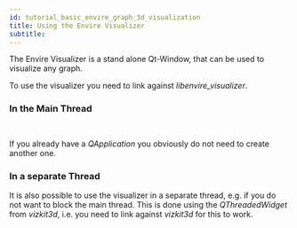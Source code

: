 ```yaml
---
id: tutorial_basic_envire_graph_3d_visualization
title: Using the Envire Visualizer
subtitle:
---
```

The Envire Visualizer is a stand alone Qt-Window, that can be used
to visualize any graph.

To use the visualizer you need to link against *libenvire_visualizer*.

### In the Main Thread
<pre><code data-snippetId="graph_viz_example_includes" data-file="https://raw.githubusercontent.com/envire/envire-tutorials/master/src/envire_visualizer_example/VisualizerExample.cpp"></code></pre>

<pre><code data-snippetId="graph_viz_example_code" data-file="https://raw.githubusercontent.com/envire/envire-tutorials/master/src/envire_visualizer_example/VisualizerExample.cpp"></code></pre>

If you already have a *QApplication* you obviously do not need to create another one.

### In a separate Thread
It is also possible to use the visualizer in a separate thread, e.g. if you do not want to block the main thread. This is done using the *QThreadedWidget* from *vizkit3d*, i.e. you need to link against *vizkit3d* for this to work.

<pre><code data-snippetId="graph_viz_example_includes_thread" data-file="https://raw.githubusercontent.com/envire/envire-tutorials/master/src/envire_visualizer_example/VisualizerExampleThreaded.cpp"></code></pre>

<pre><code data-snippetId="graph_viz_example_thread_code" data-file="https://raw.githubusercontent.com/envire/envire-tutorials/master/src/envire_visualizer_example/VisualizerExampleThreaded.cpp"></code></pre>
